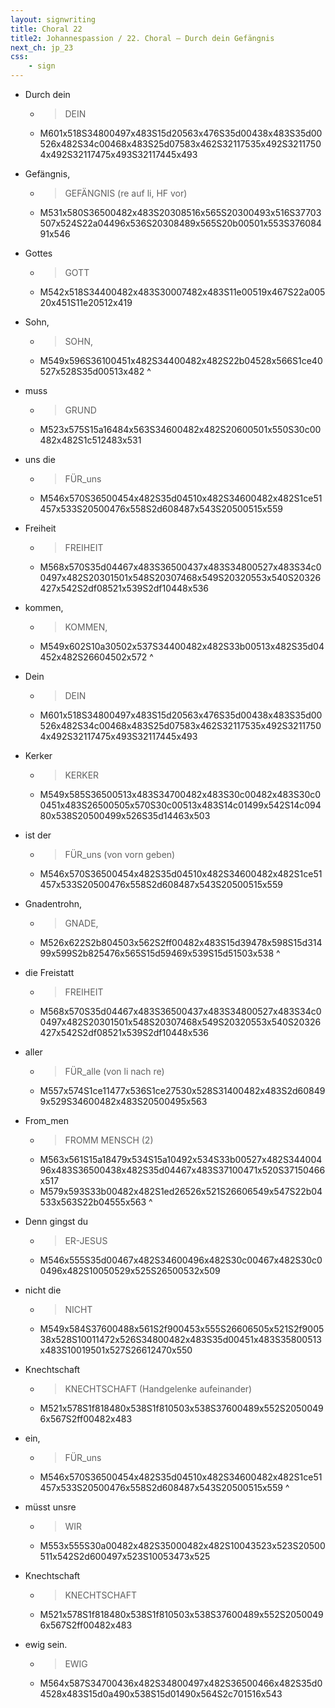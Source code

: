 ```yaml
---
layout: signwriting
title: Choral 22
title2: Johannespassion / 22. Choral – Durch dein Gefängnis
next_ch: jp_23
css:
    - sign
---
```


<!--
https://www.signbank.org/signpuddle2.0/searchword.php
https://www.sutton-signwriting.io/signmaker
-->

- Durch dein
    + > DEIN
    + M601x518S34800497x483S15d20563x476S35d00438x483S35d00526x482S34c00468x483S25d07583x462S32117535x492S32117504x492S32117475x493S32117445x493
- Gefängnis,
    + >   GEFÄNGNIS (re auf li, HF vor) 
    + M531x580S36500482x483S20308516x565S20300493x516S37703507x524S22a04496x536S20308489x565S20b00501x553S37608491x546
- Gottes
    + > GOTT
    + M542x518S34400482x483S30007482x483S11e00519x467S22a00520x451S11e20512x419
- Sohn,
    + > SOHN,
    + M549x596S36100451x482S34400482x482S22b04528x566S1ce40527x528S35d00513x482
^

- muss
    + > GRUND
    + M523x575S15a16484x563S34600482x482S20600501x550S30c00482x482S1c512483x531
- uns die
    + >   FÜR_uns
    + M546x570S36500454x482S35d04510x482S34600482x482S1ce51457x533S20500476x558S2d608487x543S20500515x559
- Freiheit  
    + > FREIHEIT
    + M568x570S35d04467x483S36500437x483S34800527x483S34c00497x482S20301501x548S20307468x549S20320553x540S20326427x542S2df08521x539S2df10448x536
- kommen,
    + > KOMMEN,
    + M549x602S10a30502x537S34400482x482S33b00513x482S35d04452x482S26604502x572
^      

- Dein
    + > DEIN
    + M601x518S34800497x483S15d20563x476S35d00438x483S35d00526x482S34c00468x483S25d07583x462S32117535x492S32117504x492S32117475x493S32117445x493
- Kerker
    + > KERKER
    + M549x585S36500513x483S34700482x483S30c00482x483S30c00451x483S26500505x570S30c00513x483S14c01499x542S14c09480x538S20500499x526S35d14463x503
- ist der
    + > FÜR_uns (von vorn geben)
    + M546x570S36500454x482S35d04510x482S34600482x482S1ce51457x533S20500476x558S2d608487x543S20500515x559
- Gnadentrohn,
    + > GNADE,
    + M526x622S2b804503x562S2ff00482x483S15d39478x598S15d31499x599S2b825476x565S15d59469x539S15d51503x538
^                                                 
                                          
- die Freistatt
    + > FREIHEIT
    + M568x570S35d04467x483S36500437x483S34800527x483S34c00497x482S20301501x548S20307468x549S20320553x540S20326427x542S2df08521x539S2df10448x536
-   aller
    + > FÜR_alle   (von li nach re)
    + M557x574S1ce11477x536S1ce27530x528S31400482x483S2d608499x529S34600482x483S20500495x563
- From_men
    + > FROMM MENSCH (2)
    + M563x561S15a18479x534S15a10492x534S33b00527x482S34400496x483S36500438x482S35d04467x483S37100471x520S37150466x517
    + M579x593S33b00482x482S1ed26526x521S26606549x547S22b04533x563S22b04555x563
^

- Denn gingst du
    + > ER-JESUS
    + M546x555S35d00467x482S34600496x482S30c00467x482S30c00496x482S10050529x525S26500532x509
- nicht die
    + > NICHT
    + M549x584S37600488x561S2f900453x555S26606505x521S2f900538x528S10011472x526S34800482x483S35d00451x483S35800513x483S10019501x527S26612470x550
-  Knechtschaft
    + > KNECHTSCHAFT  (Handgelenke aufeinander)
    + M521x578S1f818480x538S1f810503x538S37600489x552S20500496x567S2ff00482x483
- ein,
    + > FÜR_uns
    + M546x570S36500454x482S35d04510x482S34600482x482S1ce51457x533S20500476x558S2d608487x543S20500515x559
^
- müsst unsre
    + > WIR
    + M553x555S30a00482x482S35000482x482S10043523x523S20500511x542S2d600497x523S10053473x525
-  Knechtschaft
    + > KNECHTSCHAFT 
    + M521x578S1f818480x538S1f810503x538S37600489x552S20500496x567S2ff00482x483
- ewig sein.
    + > EWIG
    + M564x587S34700436x482S34800497x482S36500466x482S35d04528x483S15d0a490x538S15d01490x564S2c701516x543

